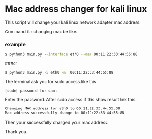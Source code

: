 # Mac address changer for kali linux

This script will change your kali linux network adapter mac address.

Command for changing mac be like.

### example
```sh
$ python3 main.py --interface eth0 --mac 00:11:22:33:44:55:88
```
###or 

```sh
$ python3 main.py -i eth0 -m  00:11:22:33:44:55:88
```

The terminal ask you for sudo access.like this
```shell script
[sudo] password for sam: 
```
Enter the password. After sudo access if this show result link this.
```sh
Changing MAC address for eth0 to 00:11:22:33:44:55:88
Mac address successfully change to 00:11:22:33:44:55:88
```
Then your successfully changed your mac address.

Thank you.

